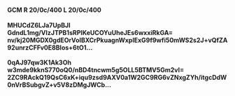 #### GCM R 20/0c/400 L 20/0c/400
**MHUCdZ6LJa7UpBJl**<br/>**GdndL1mg/VIzJTPB1sRPIKeUCOYuUheJEs6wxxiRkGA=**<br/>**nv/kj20MGDX0gdEOrVoIBXCrPkuagnWxplExG9f9wfi50mWS2s2J+vQfZA92unrzCFFv0E8Blos+6tO1...**<br/><br/>
**0qAJ97qw3K1Ak3Oh**<br/>**w3mde9kknS770oQ0/nBD4tncwm5g5OLL5BTMV5Gm2vI=**<br/>**2ZC9RAckQ19QsC6xK+iqu9zsd9AXV0a1W2GC9RG6vZNxgZYh/itgcDdW0nVrBSubgvZ+v5V8zDMgJWCb...**